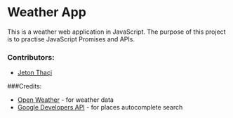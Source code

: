 # Weather App

This is a weather web application in JavaScript. The purpose of this project is to practise JavaScript Promises and APIs.

### Contributors:
* [Jeton Thaçi](https://github.com/jeton-th)

###Credits:
* [Open Weather](https://openweathermap.org/api) - for weather data
* [Google Developers API](https://console.developers.google.com/apis) - for places autocomplete search